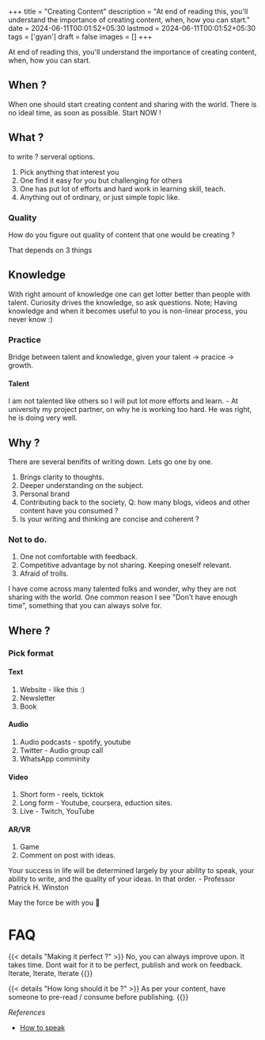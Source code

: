 +++
title = "Creating Content"
description = "At end of reading this, you'll understand the importance of creating content, when, how you can start."
date = 2024-06-11T00:01:52+05:30
lastmod = 2024-06-11T00:01:52+05:30
tags = ['gyan']
draft = false
images = []
+++

At end of reading this, you'll understand the importance of creating content, when, how you can start.

## When ? 

When one should start creating content and sharing with the world. There is no ideal time, as soon as possible. Start NOW !

## What ?

to write ? serveral options.

1. Pick anything that interest you 
2. One find it easy for you but challenging for others
3. One has put lot of efforts and hard work in learning skill, teach. 
4. Anything out of ordinary, or just simple topic like.

### Quality

How do you figure out quality of content that one would be creating ? 

That depends on 3 things

## Knowledge
With right amount of knowledge one can get lotter better than people with talent. Curiosity drives the knowledge, so ask questions. 
Note; Having knowledge and when it becomes useful to you is non-linear process, you never know :)
### Practice
Bridge between talent and knowledge, given your talent → pracice → growth. 
#### Talent
I am not talented like others so I will put lot more efforts and learn. - At university my project partner, on why he is working too hard. He was right, he is doing very well.


## Why ?

There are several benifits of writing down. Lets go one by one.
1. Brings clarity to thoughts. 
2. Deeper understanding on the subject. 
3. Personal brand
4. Contributing back to the society, Q: how many blogs, videos and other content have you consumed ?
5. Is your writing and thinking are concise and coherent ?

### Not to do.
1. One not comfortable with feedback.
2. Competitive advantage by not sharing. Keeping oneself relevant. 
3. Afraid of trolls.

I have come across many talented folks and wonder, why they are not sharing with the world. One common reason I see "Don't have enough time", something that you can always solve for.

## Where ?
 
### Pick format 

#### Text
1. Website - like this :)
2. Newsletter 
3. Book

#### Audio 
1. Audio podcasts - spotify, youtube
2. Twitter - Audio group call
3. WhatsApp comminity

#### Video 
1. Short form - reels, ticktok
2. Long form - Youtube, coursera, eduction sites.
3. Live - Twitch, YouTube

#### AR/VR
1. Game 
2. Comment on post with ideas.

Your success in life will be determined largely by your ability to speak, your ability to write, and the quality of your ideas. In that order. - Professor Patrick H. Winston

May the force be with you 🧙

# FAQ

{{< details "Making it perfect ?" >}}
  No, you can always improve upon. It takes time. Dont wait for it to be perfect, publish and work on feedback. Iterate, Iterate, Iterate
{{</details>}}

{{< details "How long should it be ?" >}}
  As per your content, have someone to pre-read / consume before publishing.
{{</details>}}

_References_
- [How to speak](https://ocw.mit.edu/courses/res-tll-005-how-to-speak-january-iap-2018/)
